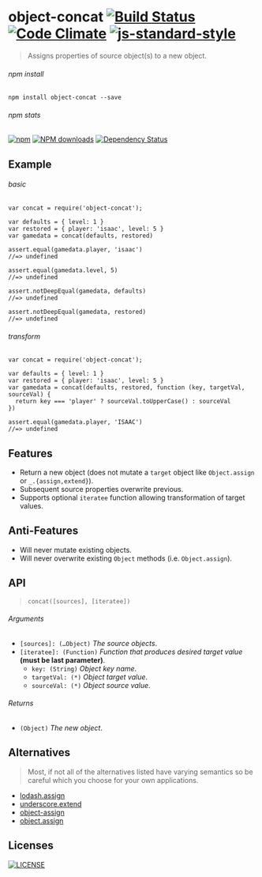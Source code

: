 # object-concat [![Build Status](http://img.shields.io/travis/wilmoore/object-concat.js.svg)](https://travis-ci.org/wilmoore/object-concat.js) [![Code Climate](https://codeclimate.com/github/wilmoore/object-concat.js/badges/gpa.svg)](https://codeclimate.com/github/wilmoore/object-concat.js) [![js-standard-style](https://img.shields.io/badge/code%20style-standard-brightgreen.svg?style=flat)](https://github.com/feross/standard)

> Assigns properties of source object(s) to a new object.

###### npm install

    npm install object-concat --save

###### npm stats

[![npm](https://img.shields.io/npm/v/object-concat.svg)](https://www.npmjs.org/package/object-concat) [![NPM downloads](http://img.shields.io/npm/dm/object-concat.svg)](https://www.npmjs.org/package/object-concat) [![Dependency Status](https://gemnasium.com/wilmoore/object-concat.js.svg)](https://gemnasium.com/wilmoore/object-concat.js) 

## Example

###### basic

    var concat = require('object-concat');

    var defaults = { level: 1 }
    var restored = { player: 'isaac', level: 5 }
    var gamedata = concat(defaults, restored)

    assert.equal(gamedata.player, 'isaac')
    //=> undefined

    assert.equal(gamedata.level, 5)
    //=> undefined

    assert.notDeepEqual(gamedata, defaults)
    //=> undefined

    assert.notDeepEqual(gamedata, restored)
    //=> undefined

###### transform

    var concat = require('object-concat');

    var defaults = { level: 1 }
    var restored = { player: 'isaac', level: 5 }
    var gamedata = concat(defaults, restored, function (key, targetVal, sourceVal) {
      return key === 'player' ? sourceVal.toUpperCase() : sourceVal
    })

    assert.equal(gamedata.player, 'ISAAC')
    //=> undefined

## Features

* Return a new object (does not mutate a `target` object like `Object.assign` or `_.{assign,extend}`).
* Subsequent source properties overwrite previous.
* Supports optional `iteratee` function allowing transformation of target values.

## Anti-Features

* Will never mutate existing objects.
* Will never overwrite existing `Object` methods (i.e. `Object.assign`).

## API

> `concat([sources], [iteratee])`

###### Arguments

 * `[sources]: (…Object)` _The source objects_.
 * `[iteratee]: (Function)` _Function that produces desired target value_ **(must be last parameter)**.
     * `key: (String)` _Object key name_.
     * `targetVal: (*)` _Object target value_.
     * `sourceVal: (*)` _Object source value_.

###### Returns

 * `(Object)` _The new object_.

## Alternatives

> Most, if not all of the alternatives listed have varying semantics so be careful which you choose for your own applications.

* [lodash.assign](https://lodash.com/docs#assign)
* [underscore.extend](http://underscorejs.org/#extend)
* [object-assign](https://www.npmjs.com/package/object-assign)
* [object.assign](https://www.npmjs.com/package/object.assign)

## Licenses

[![LICENSE](http://img.shields.io/npm/l/object-concat.svg)](license)

